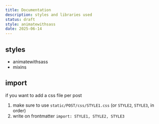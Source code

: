 ```yaml
---
title: Documentation
description: styles and libraries used
status: draft
style: animatewithsass
date: 2025-06-14
---
```

## styles

- animatewithsass
- mixins

## import

if you want to add a css file per post
1. make sure to use `static/POST/css/STYLE1.css` (or `STYLE2`, `STYLE3`, in order)
2. write on frontmatter `import: STYLE1, STYLE2, STYLE3`
